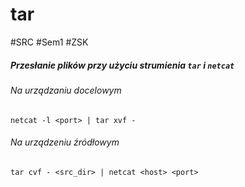 # tar
#SRC #Sem1 #ZSK 
##### Przesłanie plików przy użyciu strumienia `tar` i `netcat`
###### Na urządzaniu docelowym 
``` Shell
netcat -l <port> | tar xvf -
```

###### Na urządzeniu źródłowym 
``` Shell
tar cvf - <src_dir> | netcat <host> <port>
```